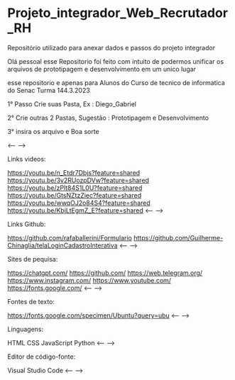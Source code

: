 # Projeto_integrador_Web_Recrutador_RH
Repositório utilizado para anexar dados e passos do projeto integrador

Olá pessoal esse Repositorio foi feito com intuito de podermos unificar os arquivos de prototipagem e desenvolvimento em um unico lugar

esse repositorio e apenas para Alunos do Curso de tecnico de informatica do Senac Turma 144.3.2023

1° Passo Crie suas Pasta, Ex :  Diego_Gabriel

2° Crie outras 2 Pastas, Sugestão : Prototipagem e Desenvolvimento

3° insira os arquivo e Boa sorte

<-- -->

Links videos:

https://youtu.be/n_Etdr7Dbjs?feature=shared
https://youtu.be/3v2RUozpDVw?feature=shared
https://youtu.be/zPlt84S1L0U?feature=shared
https://youtu.be/GtsNZtzZiec?feature=shared
https://youtu.be/wwqOJ2o84S4?feature=shared
https://youtu.be/KbjLtEgmZ_E?feature=shared
<-- -->

Links Github:

https://github.com/rafaballerini/Formulario
https://github.com/Guilherme-Chinaglia/telaLoginCadastroInterativa
<-- -->

Sites de pequisa:

https://chatgpt.com/
https://github.com/
https://web.telegram.org/
https://www.instagram.com/
https://www.youtube.com/
https://fonts.google.com/
<-- -->

Fontes de texto:

https://fonts.google.com/specimen/Ubuntu?query=ubu
<-- -->

Linguagens:

HTML
CSS
JavaScript
Python
<-- -->

Editor de código-fonte:

Visual Studio Code
<-- -->
